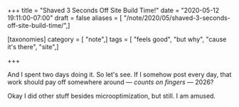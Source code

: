 +++
title = "Shaved 3 Seconds Off Site Build Time!"
date = "2020-05-12 19:11:00-07:00"
draft = false
aliases = [ "/note/2020/05/shaved-3-seconds-off-site-build-time/",]

[taxonomies]
category = [ "note",]
tags = [ "feels good", "but why", "cause it's there", "site",]

+++

And I spent two days doing it.
So let's see.
If I somehow post every day, that work should pay off somewhere around — *counts on fingers* — 2026?

Okay I did other stuff besides microoptimization, but still.
I am amused.